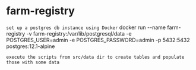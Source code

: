 # farm-registry

``set up a postgres db instance using Docker``
docker run --name farm-registry -v farm-registry:/var/lib/postgresql/data -e POSTGRES_USER=admin -e POSTGRES_PASSWORD=admin -p 5432:5432 postgres:12.1-alpine

``execute the scripts from src/data dir to create tables and populate those with some data``